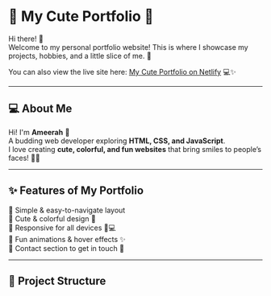 # 🌸 My Cute Portfolio 🌸

Hi there! 👋  
Welcome to my personal portfolio website! This is where I showcase my projects, hobbies, and a little slice of me. 🌷  

You can also view the live site here: [My Cute Portfolio on Netlify](https://ameerahdavisportfolio.netlify.app/) 💻✨

---

## 💻 About Me
Hi! I'm **Ameerah** 🌸  
A budding web developer exploring **HTML, CSS, and JavaScript**.  
I love creating **cute, colorful, and fun websites** that bring smiles to people’s faces! 🎀💖

---

## ✨ Features of My Portfolio
🌟 Simple & easy-to-navigate layout  
🌟 Cute & colorful design 🌈  
🌟 Responsive for all devices 📱💻  
🌟 Fun animations & hover effects ✨  
🌟 Contact section to get in touch 💌  

---

## 📂 Project Structure
